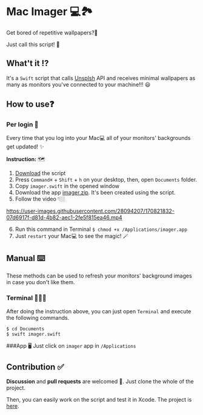 
# Mac Imager 💻🏞

Get bored of repetitive wallpapers?🫣

Just call this script! 🫡


## What't it ⁉️

It's a `Swift` script that calls [Unsplsh](https://www.unsplash.com/) API and receives minimal wallpapers as many as monitors you've connected to your machine!!! 😃

## How to use❓

### Per login 🔆
Every time that you log into your Mac💻 all of your monitors' backgrounds get updated! ✨

**Instruction:** 🗺
1. [Download](https://github.com/mamadfrhi/MacImager/tree/main/MacImagerScript) the script
2. Press `Command⌘` + `Shift` + `h` on your desktop, then, open `Documents` folder.
3. Copy `imager.swift` in the opened window
4. Download the app [imager.zip](https://github.com/mamadfrhi/MacImager/blob/main/MacImagerApp/imager.zip). It's been created using the script.
5. Follow the video 👇🏼

https://user-images.githubusercontent.com/28094207/170821832-07d6917f-d81d-4b82-aec1-2fe5f815ea46.mp4

6. Run this command in Terminal
`$ chmod +x /Applications/imager.app`
8. Just `restart` your Mac💻 to see the magic! 🪄


## Manual ⌨️
These methods can be used to refresh your monitors' background images in case you don't like them.
### Terminal 🧑🏻‍💻

After doing the instruction above, you can just open `Terminal` and execute the following commands.

```
$ cd Documents
$ swift imager.swift
```
###App 🖥
Just click on `imager` app in `/Applications`



## Contribution ✅
**Discussion** and **pull requests** are welcomed 💖.
Just clone the whole of the project.

Then, you can easily work on the script and test it in Xcode.
The project is [here](https://github.com/mamadfrhi/MacImager/tree/main/MacImagerProject).

